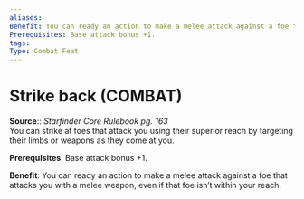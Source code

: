```yaml
---
aliases: 
Benefit: You can ready an action to make a melee attack against a foe that attacks you with a melee weapon, even if that foe isn’t within your reach.
Prerequisites: Base attack bonus +1.
tags: 
Type: Combat Feat
---
```


# Strike back (COMBAT)

**Source**:: _Starfinder Core Rulebook pg. 163_  
You can strike at foes that attack you using their superior reach by targeting their limbs or weapons as they come at you.

**Prerequisites**: Base attack bonus +1.

**Benefit**: You can ready an action to make a melee attack against a foe that attacks you with a melee weapon, even if that foe isn’t within your reach.
